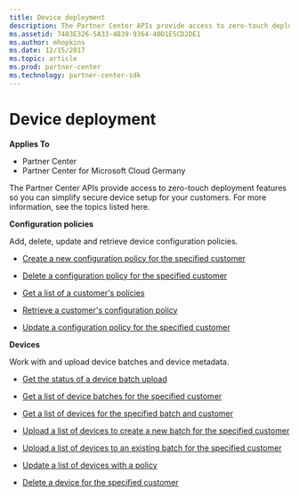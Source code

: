 ```yaml
---
title: Device deployment
description: The Partner Center APIs provide access to zero-touch deployment features so you can simplify secure device setup for your customers. For more information, see the topics listed here.
ms.assetid: 7403E326-5A33-4B39-9364-40D1E5CD2DE1
ms.author: mhopkins
ms.date: 12/15/2017
ms.topic: article
ms.prod: partner-center
ms.technology: partner-center-sdk
---
```


# Device deployment


**Applies To**

-   Partner Center
-   Partner Center for Microsoft Cloud Germany

The Partner Center APIs provide access to zero-touch deployment features so you can simplify secure device setup for your customers. For more information, see the topics listed here.

**Configuration policies**

Add, delete, update and retrieve device configuration policies.

-   [Create a new configuration policy for the specified customer](create-a-new-configuration-policy-for-the-specified-customer.md)

-   [Delete a configuration policy for the specified customer](delete-a-configuration-policy-for-the-specified-customer.md)

-   [Get a list of a customer's policies](get-a-list-of-a-customer-s-policies.md)

-   [Retrieve a customer's configuration policy](retrieve-a-customer-s-configuration-policy.md)

-   [Update a configuration policy for the specified customer](update-a-configuration-policy-for-the-specified-customer.md)

**Devices**

Work with and upload device batches and device metadata.

-   [Get the status of a device batch upload](get-the-status-of-a-device-batch-upload.md)

-   [Get a list of device batches for the specified customer](get-the-list-of-device-batches-for-the-specified-customer.md)

-   [Get a list of devices for the specified batch and customer](get-a-list-of-devices-for-the-specified-batch-and-customer.md)

-   [Upload a list of devices to create a new batch for the specified customer](upload-a-list-of-devices-to-create-a-new-batch-for-the-specified-customer.md)

-   [Upload a list of devices to an existing batch for the specified customer](upload-a-list-of-devices-for-the-specified-customer.md)

-   [Update a list of devices with a policy](update-a-list-of-devices-with-a-policy.md)

-   [Delete a device for the specified customer](delete-a-device-for-the-specified-customer.md)

 

 




